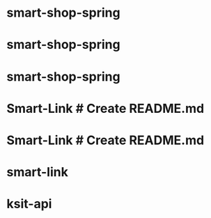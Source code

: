 # smart-shop-spring
# smart-shop-spring
# smart-shop-spring
# Smart-Link # Create README.md
# Smart-Link # Create README.md
# smart-link
# ksit-api
